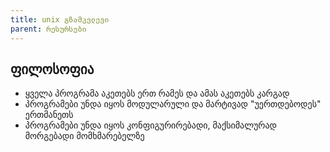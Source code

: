 ```yaml
---
title: unix გზამკვლევი
parent: რესურსები
---
```


## ფილოსოფია
- ყველა პროგრამა აკეთებს ერთ რამეს და ამას აკეთებს კარგად
- პროგრამები უნდა იყოს მოდულარული და მარტივად "უერთდებოდეს" ერთმანეთს
- პროგრამები უნდა იყოს კონფიგურირებადი, მაქსიმალურად მორგებადი მომხმარებელზე


